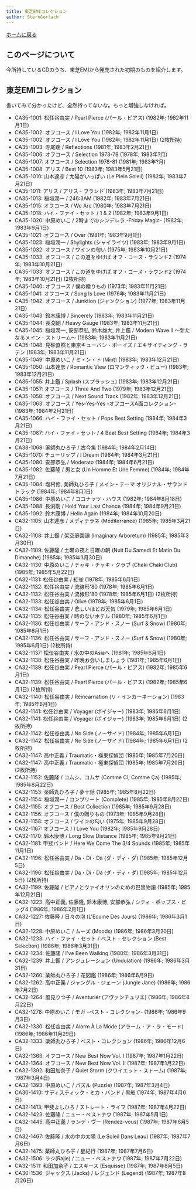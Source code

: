 ```yaml
---
title: 東芝EMIコレクション
author: SternGerlach
---
```


<!--
 pandoc -s --filter pandoc-crossref -M "crossrefYaml=./crossref_config.yaml" -f markdown -t html5 --mathjax --css ./style.css ./toshiba-emi.md > ./toshiba-emi.html
-->

[ホームに戻る](./index.html)

## このページについて

今所持しているCDのうち、東芝EMIから発売された初期のものを紹介します。

## 東芝EMIコレクション

書いてみて分かったけど、全然持ってないな。もっと増強しなければ。

* CA35-1001: 松任谷由実 / Pearl Pierce (パール・ピアス) (1982年; 1982年11月1日)
* CA35-1002: オフコース / I Love You (1982年; 1982年11月1日)
* CA35-1002: オフコース / I Love You (1982年; 1982年11月1日) (2枚所持)
* CA35-1003: 寺尾聰 / Reflections (1981年; 1983年2月21日)
* CA35-1006: オフコース / Selection 1973-78 (1978年; 1983年?月)
* CA35-1007: オフコース / Selection 1978-81 (1981年; 1983年?月)
* CA35-1008: アリス / Best 10 (1983年; 1983年5月21日)
* CA35-1010: 山本達彦 / 太陽がいっぱい (Le Plein Soleil) (1982年; 1983年7月21日)
* CA35-1011: アリス / アリス・ブランド (1983年; 1983年7月21日)
* CA35-1013: 稲垣潤一 / 246:3AM (1982年; 1983年7月21日)
* CA35-1015: オフコース / We Are (1980年; 1983年7月21日)
* CA35-1018: ハイ・ファイ・セット / 1 & 2 (1982年; 1983年9月1日)
* CA35-1020: 中原めいこ / 2時までのシンデレラ -Friday Magic- (1982年; 1983年9月1日)
* CA35-1021: オフコース / Over (1981年; 1983年9月1日)
* CA35-1023: 稲垣潤一 / Shylights (シャイライツ) (1983年; 1983年9月1日)
* CA35-1032: オフコース / ワインの匂い (1975年; 1983年10月21日)
* CA35-1033: オフコース / この道をゆけば オフ・コース・ラウンド2 (1974年; 1983年10月21日)
* CA35-1033: オフコース / この道をゆけば オフ・コース・ラウンド2 (1974年; 1983年10月21日) (2枚所持)
* CA35-1040: オフコース / 僕の贈りもの (1973年; 1983年11月21日)
* CA35-1041: オフコース / Song Is Love (1976年; 1983年11月21日)
* CA35-1042: オフコース / Junktion (ジャンクション) (1977年; 1983年11月21日)
* CA35-1043: 鈴木康博 / Sincerely (1983年; 1983年11月21日)
* CA35-1044: 長渕剛 / Heavy Gauge (1983年; 1983年11月21日)
* CA35-1045: 稲垣潤一, 安部恭弘, 鈴木雄大, 井上鑑 / Modern Wave II ～新たなるメイン・ストリーム～ (1983年; 1983年11月21日)
* CA35-1048: 見砂直照と東京キューバン・ボーイズ / エキサイティング・ラテン (1983年; 1983年11月21日)
* CA35-1049: 中原めいこ / ミ・ン・ト (Mint) (1983年; 1983年12月21日)
* CA35-1050: 山本達彦 / Romantic View (ロマンティック・ビュー) (1983年; 1983年12月21日)
* CA35-1055: 井上鑑 / Splash (スプラッシュ) (1983年; 1983年12月21日)
* CA35-1057: オフコース / Three And Two (1979年; 1983年12月21日)
* CA35-1058: オフコース / Next Sound Track (1982年; 1983年12月21日)
* CA35-1063: オフコース / Yes-Yes-Yes -オフコースA面コレクション- (1983年; 1984年2月21日)
* CA35-1066: ハイ・ファイ・セット / Pops Best Setting (1984年; 1984年3月21日)
* CA35-1067: ハイ・ファイ・セット / 4 Beat Best Setting (1984年; 1984年3月21日)
* CA38-1068: 薬師丸ひろ子 / 古今集 (1984年; 1984年2月14日)
* CA35-1070: チューリップ / I Dream (1984年; 1984年3月21日)
* CA35-1080: 安部恭弘 / Moderato (1984年; 1984年6月21日)
* CA35-1082: 佐藤隆 / 男と女 (Un Homme Et Une Femme) (1984年; 1984年7月21日)
* CA35-1084: 塩村修, 薬師丸ひろ子 / メイン・テーマ オリジナル・サウンドトラック (1984年; 1984年8月1日)
* CA35-1086: 中原めいこ / ココナッツ・ハウス (1982年; 1984年8月18日)
* CA35-1088: 長渕剛 / Hold Your Last Chance (1984年; 1984年9月21日)
* CA35-1092: 鈴木康博 / Hello Again (1984年; 1984年10月20日)
* CA32-1105: 山本達彦 / メディテラネ (Mediterranee) (1985年; 1985年3月21日)
* CA32-1108: 井上鑑 / 架空庭園論 (Imaginary Arboretum) (1985年; 1985年3月30日)
* CA32-1109: 佐藤隆 / 土曜の夜と日曜の朝 (Nuit Du Samedi Et Matin Du Dimanche) (1985年; 1985年3月30日)
* CA32-1130: 中原めいこ / チャキ・チャキ・クラブ (Chaki Chaki Club) (1985年; 1985年5月22日)
* CA32-1131: 松任谷由実 / 紅雀 (1978年; 1985年6月1日)
* CA32-1132: 松任谷由実 / 流線形'80 (1978年; 1985年6月1日)
* CA32-1132: 松任谷由実 / 流線形'80 (1978年; 1985年6月1日) (2枚所持)
* CA32-1133: 松任谷由実 / Olive (1979年; 1985年6月1日)
* CA32-1134: 松任谷由実 / 悲しいほどお天気 (1979年; 1985年6月1日)
* CA32-1135: 松任谷由実 / 時のないホテル (1980年; 1985年6月1日)
* CA32-1136: 松任谷由実 / サーフ・アンド・スノー (Surf & Snow) (1980年; 1985年6月1日)
* CA32-1136: 松任谷由実 / サーフ・アンド・スノー (Surf & Snow) (1980年; 1985年6月1日) (2枚所持)
* CA32-1137: 松任谷由実 / 水の中のAsiaへ (1981年; 1985年6月1日)
* CA32-1138: 松任谷由実 / 昨晩お会いしましょう (1981年; 1985年6月1日)
* CA32-1139: 松任谷由実 / Pearl Pierce (パール・ピアス) (1982年; 1985年6月1日)
* CA32-1139: 松任谷由実 / Pearl Pierce (パール・ピアス) (1982年; 1985年6月1日) (2枚所持)
* CA32-1140: 松任谷由実 / Reincarnation (リ・インカーネーション) (1983年; 1985年6月1日)
* CA32-1141: 松任谷由実 / Voyager (ボイジャー) (1983年; 1985年6月1日)
* CA32-1141: 松任谷由実 / Voyager (ボイジャー) (1983年; 1985年6月1日) (2枚所持)
* CA32-1142: 松任谷由実 / No Side (ノーサイド) (1984年; 1985年6月1日)
* CA32-1142: 松任谷由実 / No Side (ノーサイド) (1984年; 1985年6月1日) (2枚所持)
* CA32-1147: 高中正義 / Traumatic・極東探偵団 (1985年; 1985年7月20日)
* CA32-1147: 高中正義 / Traumatic・極東探偵団 (1985年; 1985年7月20日) (2枚所持)
* CA32-1152: 佐藤隆 / コムシ、コムサ (Comme Ci, Comme Ça) (1985年; 1985年8月22日)
* CA32-1153: 薬師丸ひろ子 / 夢十話 (1985年; 1985年8月22日)
* CA32-1154: 稲垣潤一 / コンプリート (Complete) (1985年; 1985年8月22日)
* CA32-1155: オフコース / Best Collection (1985年; 1985年9月28日)
* CA32-1156: オフコース / 僕の贈りもの (1973年; 1985年9月28日)
* CA32-1158: オフコース / ワインの匂い (1975年; 1985年9月28日)
* CA32-1167: オフコース / I Love You (1982年; 1985年9月28日)
* CA32-1170: 鈴木康博 / Long Slow Distance (1985年; 1985年9月21日)
* CA32-1181: 甲斐バンド / Here We Come The 3/4 Sounds (1985年; 1985年11月1日)
* CA32-1196: 松任谷由実 / Da・Di・Da (ダ・ディ・ダ) (1985年; 1985年12月5日)
* CA32-1196: 松任谷由実 / Da・Di・Da (ダ・ディ・ダ) (1985年; 1985年12月5日) (2枚所持)
* CA32-1199: 佐藤隆 / ピアノとヴァイオリンのための巴里物語 (1985年; 1985年12月21日)
* CA32-1223: 高中正義, 佐藤隆, 鈴木康博, 安部恭弘 / シティ・ポップス・ビッグ4 (1986年; 1986年2月1日)
* CA32-1227: 佐藤隆 / 日々の泡 (L'Ecume Des Jours) (1986年; 1986年3月1日)
* CA32-1228: 中原めいこ / ムーズ (Moods) (1986年; 1986年3月20日)
* CA32-1233: ハイ・ファイ・セット / ベスト・セレクション (Best Selection) (1986年; 1986年3月31日)
* CA32-1234: 佐藤隆 / I've Been Walking (1980年; 1986年3月31日)
* CA32-1239: 井上鑑 / アンジュレーション (Undulation) (1986年; 1986年3月31日)
* CA32-1260: 薬師丸ひろ子 / 花図鑑 (1986年; 1986年6月9日)
* CA32-1262: 高中正義 / ジャングル・ジェーン (Jungle Jane) (1986年; 1986年7月2日)
* CA32-1264: 風見りつ子 / Aventuriér (アヴァンチュリエ) (1986年; 1986年8月22日)
* CA32-1278: 中原めいこ / モガ -ベスト・コレクション- (1986年; 1986年9月3日)
* CA32-1330: 松任谷由実 / Alarm À La Mode (アラーム・ア・ラ・モード) (1986年; 1986年11月29日)
* CA32-1333: 薬師丸ひろ子 / ベスト・コレクション (1986年; 1986年12月6日)
* CA32-1363: オフコース / New Best Now Vol. I (1987年; 1987年1月22日)
* CA32-1364: オフコース / New Best Now Vol. II (1987年; 1987年1月22日)
* CA32-1392: 和田加奈子 / Quiet Storm (クワイエット・ストーム) (1987年; 1987年3月4日)
* CA32-1393: 中原めいこ / パズル (Puzzle) (1987年; 1987年3月4日)
* CA30-1410: サディスティック・ミカ・バンド / 黒船 (1974年; 1987年4月6日)
* CA32-1413: 甲斐よしひろ / ストレート・ライフ (1987年; 1987年4月22日)
* CA32-1423: 佐藤隆 / ニュー・ベストナウ (1987年; 1987年5月1日)
* CA32-1445: 高中正義 / ランデ・ヴー (Rendez-vous) (1987年; 1987年6月5日)
* CA32-1467: 佐藤隆 / 水の中の太陽 (Le Soleil Dans Leau) (1987年; 1987年7月6日)
* CA32-1475: 薬師丸ひろ子 / 星紀行 (1987年; 1987年7月6日)
* CA32-1506: ラジ(Rajie) / ニュー・ベストナウ (1987年; 1987年7月22日)
* CA32-1511: 和田加奈子 / エスキース (Esquisse) (1987年; 1987年8月5日)
* CA30-1536: ジャックス (Jacks) / レジェンド (Legend) (1987年; 1987年8月26日)

